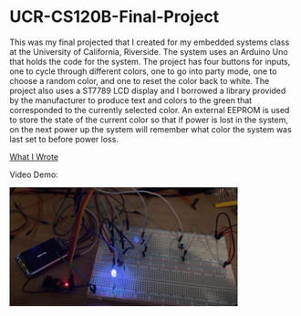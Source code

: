 # UCR-CS120B-Final-Project

This was my final projected that I created for my embedded systems class at the University of California, Riverside. The system uses an Arduino Uno that holds the code for the system. The project has four buttons for inputs, one to cycle through different colors, one to go into party mode, one to choose a random color, and one to reset the color back to white. The project also uses a ST7789 LCD display and I borrowed a library provided by the manufacturer to produce text and colors to the green that corresponded to the currently selected color. An external EEPROM is used to store the state of the current color so that if power is lost in the system, on the next power up the system will remember what color the system was last set to before power loss.

[What I Wrote](https://github.com/ATranZone/UCR-CS120B-Final-Project/blob/main/rgbANDlcd.ino)

Video Demo: 

<a href="https://youtu.be/eSMH8A6l3ds" target="_blank">
 <img src="demo.png" width=400px/>
</a>
